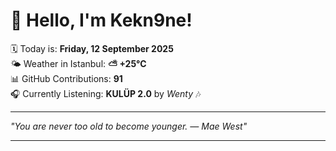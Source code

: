 # 👋 Hello, I'm Kekn9ne!

🗓️ Today is: **Friday, 12 September 2025**  
🌤️ Weather in Istanbul: **⛅️  +25°C**  
📊 GitHub Contributions: **91**  
🎧 Currently Listening: **KULÜP 2.0** by *Wenty* 🎶

---

_"You are never too old to become younger. — *Mae West*"_

---
